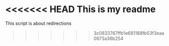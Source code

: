 <<<<<<< HEAD
This is my readme
=======
This script is about redirections
>>>>>>> 3c0833767ffb1e681188fb53f3eaa0673a36b254
